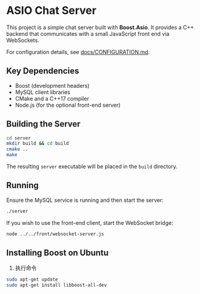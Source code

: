 # ASIO Chat Server

This project is a simple chat server built with **Boost.Asio**. It provides a C++
backend that communicates with a small JavaScript front end via WebSockets.

For configuration details, see [docs/CONFIGURATION.md](docs/CONFIGURATION.md).

## Key Dependencies

- Boost (development headers)
- MySQL client libraries
- CMake and a C++17 compiler
- Node.js (for the optional front-end server)

## Building the Server

```bash
cd server
mkdir build && cd build
cmake ..
make
```

The resulting `server` executable will be placed in the `build` directory.

## Running

Ensure the MySQL service is running and then start the server:

```bash
./server
```

If you wish to use the front-end client, start the WebSocket bridge:

```bash
node ../../front/websocket-server.js
```

## Installing Boost on Ubuntu

1. 执行命令

```bash
sudo apt-get update
sudo apt-get install libboost-all-dev
```
